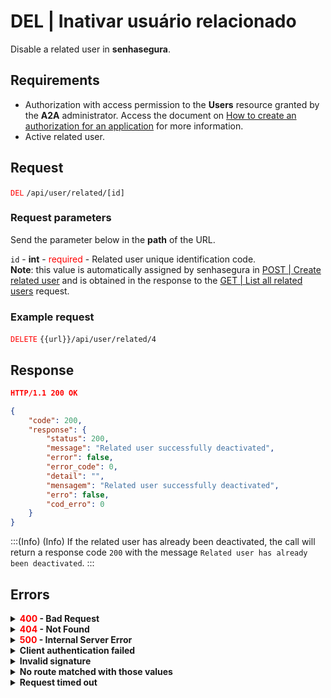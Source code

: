 # DEL | Inativar usuário relacionado

Disable a related user in **senhasegura**.

## Requirements
- Authorization with access permission to the **Users** resource granted by the **A2A** administrator.
Access the document on [How to create an authorization for an application](/v3-33/docs/a2a-how-to-create-an-authorization-for-an-application) for more information.
- Active related user.

## Request

<code><span style="color:red">DEL</span></code> `/api/user/related/[id]`

### Request parameters
Send the parameter below in the **path** of the URL.

<summary><code>id</code> - <b>int</b> - <span style="color:red">required</span> - Related user unique identification code.</summary>
<b>Note</b>: this value is automatically assigned by senhasegura in  <a href="/v3-33/docs/api-post-create-related-user">POST | Create related user</a> and is obtained in the response to the  <a href="/v3-33/docs/api-get-list-all-related-users">GET | List all related users</a> request.

### Example request

<code><span style="color:red">DELETE</span></code> `{{url}}/api/user/related/4`

## Response

```json
HTTP/1.1 200 OK
```

```json
{
    "code": 200,
    "response": {
        "status": 200,
        "message": "Related user successfully deactivated",
        "error": false,
        "error_code": 0,
        "detail": "",
        "mensagem": "Related user successfully deactivated",
        "erro": false,
        "cod_erro": 0
    }
}
```

:::(Info) (Info)
If the related user has already been deactivated, the call will return a response code `200` with the message `Related user has already been deactivated`.
:::


## Errors

<details>
<summary><b><span style="color:red">400</span> - Bad Request</b></summary>

***
<b>Message: "1005: User does not exist"</b>
<p><b>Possible cause</b>: the <code>id</code> provided hasn’t returned a user registered in senhasegura.<br></p>
<b>Solution</b>: provide a valid <code>id</code> and resend the request.

***
</details>

<details>
<summary><b><span style="color:red">404</span> - Not Found</b></summary>

***
<b>Message: "Resource sub not found"</b><br>

<p><b>Possible cause</b>: the URL or requested resource isn’t correct.<br>
<b>Solution</b>: check the URL and make sure all the parameters are correct.</p>

***
</details>

<details>
<summary><b><span style="color:red">500</span> - Internal Server Error</b></summary>

***
<b>Message: "Unexpected error."</b><br>

<p><b>Possible cause</b>: the error is in the senhasegura server.<br>
<b>Solution</b>: contact the support team for more information.</p>

***
<b>Message: "You are not authorized to access this resource."</b>
<p><b>Possible cause</b>: you don’t have the authorization to access this resource.<br>
<b>Solution</b>: ask the administrator to check your permission to access the <b>Users</b> resources in <b>A2A</b>.</p>

***
</details>

<details>
<summary><b>Client authentication failed</b></summary>

***
<b>Message: "Client authentication failed."</b>
<p><b>Possible cause</b>: failure in your application authentication with the senhasegura server.<br>
<b>Solution</b>: check the authentication parameters such as <code>Access Token URL</code>, <code>Client ID</code> and <code>Client secret</code> and request a new access token.</p>

***
</details>

<details>
<summary><b>Invalid signature</b></summary>

***
<b>Message: "Invalid signature"</b>
<p><b>Possible cause</b>: failure in recognizing the URL of the client application.<br>
<b>Solution</b>: check the URL of the client application and resend the request.</p>

***
</details>

<details>
<summary><b>No route matched with those values</b></summary>

***
<b>Message: "No route matched with those values."</b>
<p><b>Possible cause</b>: the authorization header is missing in the API request.<br>
<b>Solution</b>: request a new access token.</p>

***
</details>

<details>
<summary><b>Request timed out</b></summary>

***
<b>Message: "Request timed out."</b>
<p><b>Possible cause</b>: the request time has expired.<br>
<b>Solution</b>: check the connectivity between the source of the request and the senhasegura server.</p>

***
</details>